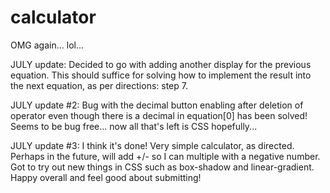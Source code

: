 # calculator
OMG again... lol...

JULY update:
Decided to go with adding another display for the previous equation.  This should suffice for solving how to implement the result into the next equation, as per directions: step 7.

JULY update #2:
Bug with the decimal button enabling after deletion of operator even though there is a decimal in equation[0] has been solved!  Seems to be bug free... now all that's left is CSS hopefully...

JULY update #3:
I think it's done! Very simple calculator, as directed.  Perhaps in the future, will add +/- so I can multiple with a negative number.  Got to try out new things in CSS such as box-shadow and linear-gradient.  Happy overall and feel good about submitting!